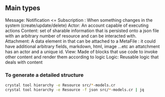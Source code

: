 
## Main types

Message:
Notification <= Subscription : When something changes in the system (create/update/delete)
Actor: An account capable of executing actions
Content: set of sharable information that is persisted onto a json file with an arbitrary number of resource and can be interacted with.
Attachment: A data element in that can be attached to a MetaFile : it could have additional arbitrary fields,  markdown, html, image ...etc an attatchment has an actor and a unique id.
View: Made of blocks that use code to invoke other content and render them according to logic
Logic: Reusable logic that deals with content


### To generate a detailed structure 

```bash
crystal tool hierarchy -e Resource src/*-models.cr
crystal tool hierarchy -e Resource -f json src/*-models.cr | jq
```
